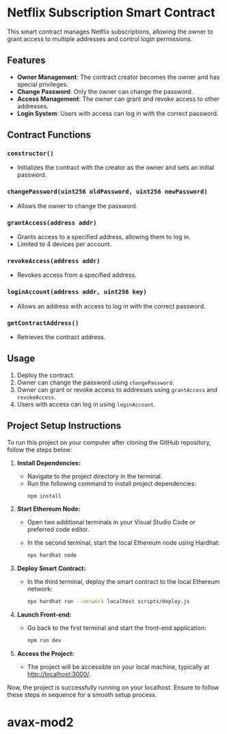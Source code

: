 # Netflix Subscription Smart Contract

This smart contract manages Netflix subscriptions, allowing the owner to grant access to multiple addresses and control login permissions.

## Features

- **Owner Management**: The contract creator becomes the owner and has special privileges.
- **Change Password**: Only the owner can change the password.
- **Access Management**: The owner can grant and revoke access to other addresses.
- **Login System**: Users with access can log in with the correct password.

## Contract Functions

### `constructor()`

- Initializes the contract with the creator as the owner and sets an initial password.

### `changePassword(uint256 oldPassword, uint256 newPassword)`

- Allows the owner to change the password.

### `grantAccess(address addr)`

- Grants access to a specified address, allowing them to log in.
- Limited to 4 devices per account.

### `revokeAccess(address addr)`

- Revokes access from a specified address.

### `loginAccount(address addr, uint256 key)`

- Allows an address with access to log in with the correct password.

### `getContractAddress()`

- Retrieves the contract address.

## Usage

1. Deploy the contract.
2. Owner can change the password using `changePassword`.
3. Owner can grant or revoke access to addresses using `grantAccess` and `revokeAccess`.
4. Users with access can log in using `loginAccount`.

## Project Setup Instructions

To run this project on your computer after cloning the GitHub repository, follow the steps below:

1. **Install Dependencies:**
   - Navigate to the project directory in the terminal.
   - Run the following command to install project dependencies:
     ```bash
     npm install
     ```

2. **Start Ethereum Node:**
   - Open two additional terminals in your Visual Studio Code or preferred code editor.

   - In the second terminal, start the local Ethereum node using Hardhat:
     ```bash
     npx hardhat node
     ```

3. **Deploy Smart Contract:**
   - In the third terminal, deploy the smart contract to the local Ethereum network:
     ```bash
     npx hardhat run --network localhost scripts/deploy.js
     ```

4. **Launch Front-end:**
   - Go back to the first terminal and start the front-end application:
     ```bash
     npm run dev
     ```

5. **Access the Project:**
   - The project will be accessible on your local machine, typically at [http://localhost:3000/](http://localhost:3000/).

Now, the project is successfully running on your localhost. Ensure to follow these steps in sequence for a smooth setup process.
# avax-mod2
